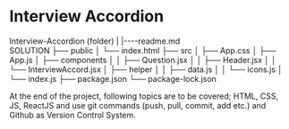 # Interview Accordion
Interview-Accordion (folder)
|
|----readme.md        
SOLUTION
├── public
│     └── index.html
├── src
│   ├── App.css
│   ├── App.js
│   ├── components
│   │   ├── Question.jsx
│   │   ├── Header.jsx
│   │   └── InterviewAccord.jsx
│   ├── helper
│   │   ├── data.js
│   │   └── icons.js
│   └── index.js
├── package.json
└── package-lock.json


At the end of the project, following topics are to be covered;
HTML, CSS, JS, ReactJS
and
use git commands (push, pull, commit, add etc.) and Github as Version Control System.














